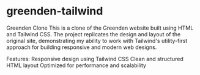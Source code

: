 # greenden-tailwind

Greenden Clone
This is a clone of the Greenden website built using HTML and Tailwind CSS. The project replicates the design and layout of the original site, demonstrating my ability to work with Tailwind's utility-first approach for building responsive and modern web designs.

Features:
Responsive design using Tailwind CSS
Clean and structured HTML layout
Optimized for performance and scalability
